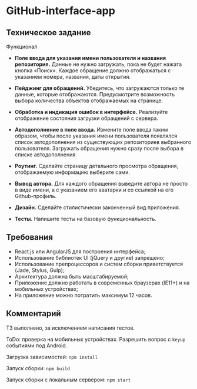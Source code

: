 # GitHub-interface-app

## Техническое задание

Функционал

- **Поле ввода для указания имени пользователя и названия репозитория.**
Данные не нужно загружать, пока не будет нажата кнопка «Поиск». Каждое обращение должно отображаться с указанием номера, названия, даты открытия.
- **Пейджинг для обращений.**
Убедитесь, что загружаются только те данные, которые отображаются. Предусмотрите возможность выбора количества объектов отображаемых на странице.

- **Обработка и индикация ошибок в интерфейсе.**
Реализуйте отображение состояния загрузки обращений с сервера.

- **Автодополнение в поле ввода.**
Измените поле ввода таким образом, чтобы после указания имени пользователя появлялся список автодополнения из существующих репозиториев выбранного пользователя. Загружать обращения нужно сразу после выбора в списке автодополнения.

- **Роутинг.**
Сделайте страницу детального просмотра обращения, отображаемую информацию выберите сами.

- **Вывод автора.**
Для каждого обращения выведите автора не просто в виде имени, а с указанием его аватарки и со ссылкой на его Github-профиль.

- **Дизайн.**
Сделайте стилистически законченный вид приложения.

- **Тесты.**
Напишите тесты на базовую функциональность.

## Требования
- React.js или AngularJS для построения интерфейса;
- Использование библиотек UI (jQuery и другие) запрещено;
- Использование препроцессоров и систем сборки приветствуется (Jade, Stylus, Gulp);
- Архитектура должна быть масштабируемой;
- Приложение должно работать в современных браузерах (IE11+) и на мобильных устройствах;
- На приложение можно потратить максимум 12 часов.

## Комментарий

ТЗ выполнено, за исключением написания тестов.

ToDo: проверка на мобильных устройствах. Разрешить вопрос с `keyup` событиями под Android.

Загрузка зависимостей: `npm install`

Запуск сборки: `npm build`

Запуск сборки с локальным сервером: `npm start`
